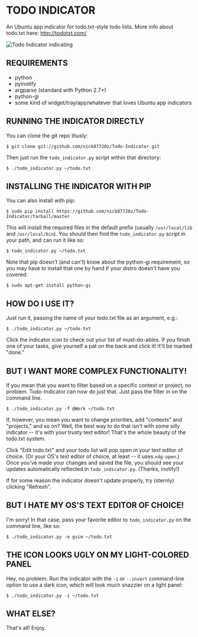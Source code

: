TODO INDICATOR
==============

An Ubuntu app indicator for todo.txt-style todo lists. More info about todo.txt
here: http://todotxt.com/

![Todo Indicator indicating](https://raw.github.com/nick87720z/Todo-Indicator/master/todo_indicator_shot.png)


REQUIREMENTS
------------
* python
* pyinotify
* argparse (standard with Python 2.7+)
* python-gi
* some kind of widget/tray/app/whatever that loves Ubuntu app indicators


RUNNING THE INDICATOR DIRECTLY
------------------------------
You can clone the git repo thusly:

    $ git clone git://github.com/nick87720z/Todo-Indicator.git

Then just run the `todo_indicator.py` script within that directory:

    $ ./todo_indicator.py ~/todo.txt


INSTALLING THE INDICATOR WITH PIP
---------------------------------
You can also install with pip:

    $ sudo pip install https://github.com/nick87720z/Todo-Indicator/tarball/master

This will install the required files in the default prefix (usually
`/usr/local/lib` and `/usr/local/bin`). You should then find the
`todo_indicator.py` script in your path, and can run it like so:

    $ todo_indicator.py ~/todo.txt

Note that pip doesn't (and can't) know about the python-gi requirement, so you
may have to install that one by hand if your distro doesn't have you covered:

    $ sudo apt-get install python-gi


HOW DO I USE IT?
----------------
Just run it, passing the name of your todo.txt file as an argument, e.g.:

    $ ./todo_indicator.py ~/todo.txt

Click the indicator icon to check out your list of must-do-ables. If you finish
one of your tasks, give yourself a pat on the back and click it! It'll be
marked "done."


BUT I WANT MORE COMPLEX FUNCTIONALITY!
--------------------------------------
If you mean that you want to filter based on a specific context or project, 
no problem.  Todo-Indicator can now do just that.  Just pass the filter in on 
the command line.

    $ ./todo_indicator.py -f @Work ~/todo.txt
    
If, however, you mean you want to change priorities, add "contexts" and 
"projects," and so on? Well, the best way to do that isn't with some 
silly indicator -- it's with your trusty text editor! That's the whole 
beauty of the todo.txt system.

Click "Edit todo.txt" and your todo list will pop open in your text editor of
choice. (Or your OS's text editor of choice, at least -- it uses `xdg-open`.)
Once you've made your changes and saved the file, you should see your updates
automatically reflected in `todo_indicator.py`. (Thanks, inotify!)

If for some reason the indicator doesn't update properly, try (sternly)
clicking "Refresh".


BUT I HATE MY OS'S TEXT EDITOR OF CHOICE!
-----------------------------------------
I'm sorry! In that case, pass your favorite editor to `todo_indicator.py` on the
command line, like so:

    $ ./todo_indicator.py -e gvim ~/todo.txt


THE ICON LOOKS UGLY ON MY LIGHT-COLORED PANEL
---------------------------------------------
Hey, no problem. Run the indicator with the `-i` or `--invert` command-line
option to use a dark icon, which will look much snazzier on a light panel:

    $ ./todo_indicator.py -i ~/todo.txt


WHAT ELSE?
----------
That's all! Enjoy.
